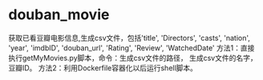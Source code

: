 # douban_movie
获取已看豆瓣电影信息,生成csv文件，包括'title', 'Directors', 'casts', 'nation', 'year', 'imdbID', 'douban_url', 'Rating', 'Review', 'WatchedDate'
方法1：直接执行getMyMovies.py脚本，命令：生成csv文件的路径， 生成csv文件的名字，豆瓣ID。
方法2：利用Dockerfile容器化以后运行shell脚本。

